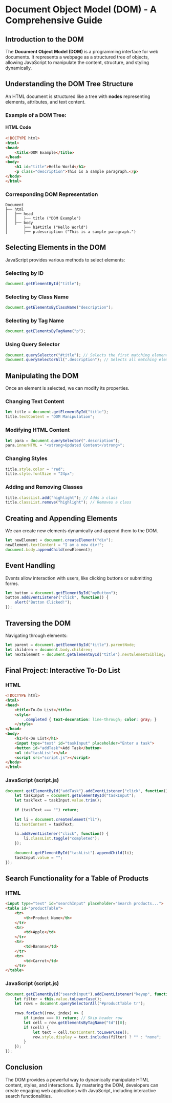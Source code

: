 # Document Object Model (DOM) - A Comprehensive Guide

## Introduction to the DOM
The **Document Object Model (DOM)** is a programming interface for web documents. It represents a webpage as a structured tree of objects, allowing JavaScript to manipulate the content, structure, and styling dynamically.

## Understanding the DOM Tree Structure
An HTML document is structured like a tree with **nodes** representing elements, attributes, and text content.

### Example of a DOM Tree:
#### HTML Code
```html
<!DOCTYPE html>
<html>
<head>
    <title>DOM Example</title>
</head>
<body>
    <h1 id="title">Hello World</h1>
    <p class="description">This is a sample paragraph.</p>
</body>
</html>
```

### Corresponding DOM Representation
```
Document
├── html
│   ├── head
│   │   ├── title ("DOM Example")
│   ├── body
│       ├── h1#title ("Hello World")
│       ├── p.description ("This is a sample paragraph.")
```

## Selecting Elements in the DOM
JavaScript provides various methods to select elements:

### Selecting by ID
```js
document.getElementById("title");
```

### Selecting by Class Name
```js
document.getElementsByClassName("description");
```

### Selecting by Tag Name
```js
document.getElementsByTagName("p");
```

### Using Query Selector
```js
document.querySelector("#title"); // Selects the first matching element
document.querySelectorAll(".description"); // Selects all matching elements
```

## Manipulating the DOM
Once an element is selected, we can modify its properties.

### Changing Text Content
```js
let title = document.getElementById("title");
title.textContent = "DOM Manipulation";
```

### Modifying HTML Content
```js
let para = document.querySelector(".description");
para.innerHTML = "<strong>Updated Content</strong>";
```

### Changing Styles
```js
title.style.color = "red";
title.style.fontSize = "24px";
```

### Adding and Removing Classes
```js
title.classList.add("highlight"); // Adds a class
title.classList.remove("highlight"); // Removes a class
```

## Creating and Appending Elements
We can create new elements dynamically and append them to the DOM.

```js
let newElement = document.createElement("div");
newElement.textContent = "I am a new div!";
document.body.appendChild(newElement);
```

## Event Handling
Events allow interaction with users, like clicking buttons or submitting forms.

```js
let button = document.getElementById("myButton");
button.addEventListener("click", function() {
    alert("Button Clicked!");
});
```

## Traversing the DOM
Navigating through elements:
```js
let parent = document.getElementById("title").parentNode;
let children = document.body.children;
let nextElement = document.getElementById("title").nextElementSibling;
```

## Final Project: Interactive To-Do List
### HTML
```html
<!DOCTYPE html>
<html>
<head>
    <title>To-Do List</title>
    <style>
        .completed { text-decoration: line-through; color: gray; }
    </style>
</head>
<body>
    <h1>To-Do List</h1>
    <input type="text" id="taskInput" placeholder="Enter a task">
    <button id="addTask">Add Task</button>
    <ul id="taskList"></ul>
    <script src="script.js"></script>
</body>
</html>
```

### JavaScript (script.js)
```js
document.getElementById("addTask").addEventListener("click", function() {
    let taskInput = document.getElementById("taskInput");
    let taskText = taskInput.value.trim();
    
    if (taskText === "") return;
    
    let li = document.createElement("li");
    li.textContent = taskText;
    
    li.addEventListener("click", function() {
        li.classList.toggle("completed");
    });
    
    document.getElementById("taskList").appendChild(li);
    taskInput.value = "";
});
```

## Search Functionality for a Table of Products
### HTML
```html
<input type="text" id="searchInput" placeholder="Search products...">
<table id="productTable">
    <tr>
        <th>Product Name</th>
    </tr>
    <tr>
        <td>Apple</td>
    </tr>
    <tr>
        <td>Banana</td>
    </tr>
    <tr>
        <td>Carrot</td>
    </tr>
</table>
```

### JavaScript (script.js)
```js
document.getElementById("searchInput").addEventListener("keyup", function() {
    let filter = this.value.toLowerCase();
    let rows = document.querySelectorAll("#productTable tr");
    
    rows.forEach((row, index) => {
        if (index === 0) return; // Skip header row
        let cell = row.getElementsByTagName("td")[0];
        if (cell) {
            let text = cell.textContent.toLowerCase();
            row.style.display = text.includes(filter) ? "" : "none";
        }
    });
});
```

## Conclusion
The DOM provides a powerful way to dynamically manipulate HTML content, styles, and interactions. By mastering the DOM, developers can create engaging web applications with JavaScript, including interactive search functionalities.
